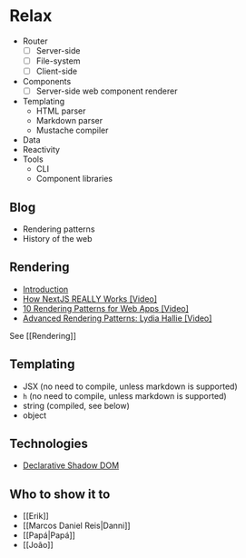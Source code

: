 # Relax

- Router
  - [ ] Server-side
  - [ ] File-system
  - [ ] Client-side
- Components
  - [ ] Server-side web component renderer
- Templating
  - HTML parser
  - Markdown parser
  - Mustache compiler
- Data
- Reactivity
- Tools
  - CLI
  - Component libraries

## Blog

- Rendering patterns
- History of the web

## Rendering

- [Introduction](https://www.patterns.dev/posts/rendering-patterns)
- [How NextJS REALLY Works [Video]](https://www.youtube.com/watch?v=d2yNsZd5PMs)
- [10 Rendering Patterns for Web Apps [Video]](https://www.youtube.com/watch?v=Dkx5ydvtpCA)
- [Advanced Rendering Patterns: Lydia Hallie [Video]](https://www.youtube.com/watch?v=PN1HgvAOmi8)

See [[Rendering]]

## Templating

- JSX (no need to compile, unless markdown is supported)
- `h` (no need to compile, unless markdown is supported)
- string (compiled, see below)
- object

## Technologies

- [Declarative Shadow DOM](https://caniuse.com/?search=Declarative%20Shadow%20DOM)

## Who to show it to

- [[Erik]]
- [[Marcos Daniel Reis|Danni]]
- [[Papá|Papá]]
- [[João]]
